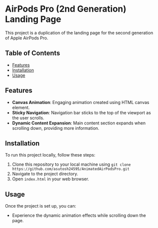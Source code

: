 # AirPods Pro (2nd Generation) Landing Page

This project is a duplication of the landing page for the second generation of Apple AirPods Pro. 
## Table of Contents

- [Features](#features)
- [Installation](#installation)
- [Usage](#usage)

## Features

- **Canvas Animation**: Engaging animation created using HTML canvas element.
- **Sticky Navigation**: Navigation bar sticks to the top of the viewport as the user scrolls.
- **Dynamic Content Expansion**: Main content section expands when scrolling down, providing more information.

## Installation

To run this project locally, follow these steps:

1. Clone this repository to your local machine using `git clone https://github.com/asutosh24595/AnimatedAirPodsPro.git`
2. Navigate to the project directory.
3. Open `index.html` in your web browser.

## Usage

Once the project is set up, you can:

- Experience the dynamic animation effects while scrolling down the page.


